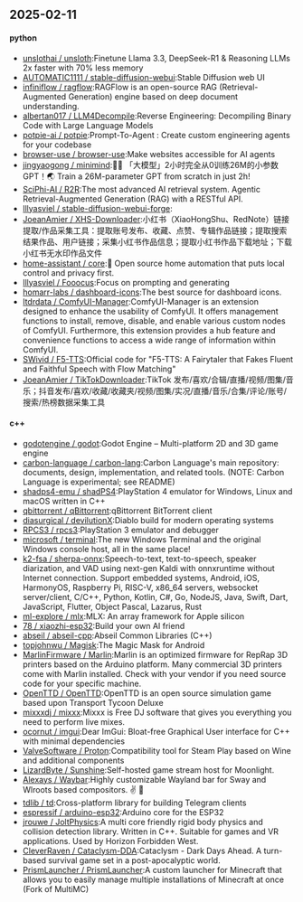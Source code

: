 ## 2025-02-11

#### python
* [unslothai / unsloth](https://github.com/unslothai/unsloth):Finetune Llama 3.3, DeepSeek-R1 & Reasoning LLMs 2x faster with 70% less memory
* [AUTOMATIC1111 / stable-diffusion-webui](https://github.com/AUTOMATIC1111/stable-diffusion-webui):Stable Diffusion web UI
* [infiniflow / ragflow](https://github.com/infiniflow/ragflow):RAGFlow is an open-source RAG (Retrieval-Augmented Generation) engine based on deep document understanding.
* [albertan017 / LLM4Decompile](https://github.com/albertan017/LLM4Decompile):Reverse Engineering: Decompiling Binary Code with Large Language Models
* [potpie-ai / potpie](https://github.com/potpie-ai/potpie):Prompt-To-Agent : Create custom engineering agents for your codebase
* [browser-use / browser-use](https://github.com/browser-use/browser-use):Make websites accessible for AI agents
* [jingyaogong / minimind](https://github.com/jingyaogong/minimind):🚀🚀 「大模型」2小时完全从0训练26M的小参数GPT！🌏 Train a 26M-parameter GPT from scratch in just 2h!
* [SciPhi-AI / R2R](https://github.com/SciPhi-AI/R2R):The most advanced AI retrieval system. Agentic Retrieval-Augmented Generation (RAG) with a RESTful API.
* [lllyasviel / stable-diffusion-webui-forge](https://github.com/lllyasviel/stable-diffusion-webui-forge):
* [JoeanAmier / XHS-Downloader](https://github.com/JoeanAmier/XHS-Downloader):小红书（XiaoHongShu、RedNote）链接提取/作品采集工具：提取账号发布、收藏、点赞、专辑作品链接；提取搜索结果作品、用户链接；采集小红书作品信息；提取小红书作品下载地址；下载小红书无水印作品文件
* [home-assistant / core](https://github.com/home-assistant/core):🏡 Open source home automation that puts local control and privacy first.
* [lllyasviel / Fooocus](https://github.com/lllyasviel/Fooocus):Focus on prompting and generating
* [homarr-labs / dashboard-icons](https://github.com/homarr-labs/dashboard-icons):The best source for dashboard icons.
* [ltdrdata / ComfyUI-Manager](https://github.com/ltdrdata/ComfyUI-Manager):ComfyUI-Manager is an extension designed to enhance the usability of ComfyUI. It offers management functions to install, remove, disable, and enable various custom nodes of ComfyUI. Furthermore, this extension provides a hub feature and convenience functions to access a wide range of information within ComfyUI.
* [SWivid / F5-TTS](https://github.com/SWivid/F5-TTS):Official code for "F5-TTS: A Fairytaler that Fakes Fluent and Faithful Speech with Flow Matching"
* [JoeanAmier / TikTokDownloader](https://github.com/JoeanAmier/TikTokDownloader):TikTok 发布/喜欢/合辑/直播/视频/图集/音乐；抖音发布/喜欢/收藏/收藏夹/视频/图集/实况/直播/音乐/合集/评论/账号/搜索/热榜数据采集工具

#### c++
* [godotengine / godot](https://github.com/godotengine/godot):Godot Engine – Multi-platform 2D and 3D game engine
* [carbon-language / carbon-lang](https://github.com/carbon-language/carbon-lang):Carbon Language's main repository: documents, design, implementation, and related tools. (NOTE: Carbon Language is experimental; see README)
* [shadps4-emu / shadPS4](https://github.com/shadps4-emu/shadPS4):PlayStation 4 emulator for Windows, Linux and macOS written in C++
* [qbittorrent / qBittorrent](https://github.com/qbittorrent/qBittorrent):qBittorrent BitTorrent client
* [diasurgical / devilutionX](https://github.com/diasurgical/devilutionX):Diablo build for modern operating systems
* [RPCS3 / rpcs3](https://github.com/RPCS3/rpcs3):PlayStation 3 emulator and debugger
* [microsoft / terminal](https://github.com/microsoft/terminal):The new Windows Terminal and the original Windows console host, all in the same place!
* [k2-fsa / sherpa-onnx](https://github.com/k2-fsa/sherpa-onnx):Speech-to-text, text-to-speech, speaker diarization, and VAD using next-gen Kaldi with onnxruntime without Internet connection. Support embedded systems, Android, iOS, HarmonyOS, Raspberry Pi, RISC-V, x86_64 servers, websocket server/client, C/C++, Python, Kotlin, C#, Go, NodeJS, Java, Swift, Dart, JavaScript, Flutter, Object Pascal, Lazarus, Rust
* [ml-explore / mlx](https://github.com/ml-explore/mlx):MLX: An array framework for Apple silicon
* [78 / xiaozhi-esp32](https://github.com/78/xiaozhi-esp32):Build your own AI friend
* [abseil / abseil-cpp](https://github.com/abseil/abseil-cpp):Abseil Common Libraries (C++)
* [topjohnwu / Magisk](https://github.com/topjohnwu/Magisk):The Magic Mask for Android
* [MarlinFirmware / Marlin](https://github.com/MarlinFirmware/Marlin):Marlin is an optimized firmware for RepRap 3D printers based on the Arduino platform. Many commercial 3D printers come with Marlin installed. Check with your vendor if you need source code for your specific machine.
* [OpenTTD / OpenTTD](https://github.com/OpenTTD/OpenTTD):OpenTTD is an open source simulation game based upon Transport Tycoon Deluxe
* [mixxxdj / mixxx](https://github.com/mixxxdj/mixxx):Mixxx is Free DJ software that gives you everything you need to perform live mixes.
* [ocornut / imgui](https://github.com/ocornut/imgui):Dear ImGui: Bloat-free Graphical User interface for C++ with minimal dependencies
* [ValveSoftware / Proton](https://github.com/ValveSoftware/Proton):Compatibility tool for Steam Play based on Wine and additional components
* [LizardByte / Sunshine](https://github.com/LizardByte/Sunshine):Self-hosted game stream host for Moonlight.
* [Alexays / Waybar](https://github.com/Alexays/Waybar):Highly customizable Wayland bar for Sway and Wlroots based compositors. ✌️ 🎉
* [tdlib / td](https://github.com/tdlib/td):Cross-platform library for building Telegram clients
* [espressif / arduino-esp32](https://github.com/espressif/arduino-esp32):Arduino core for the ESP32
* [jrouwe / JoltPhysics](https://github.com/jrouwe/JoltPhysics):A multi core friendly rigid body physics and collision detection library. Written in C++. Suitable for games and VR applications. Used by Horizon Forbidden West.
* [CleverRaven / Cataclysm-DDA](https://github.com/CleverRaven/Cataclysm-DDA):Cataclysm - Dark Days Ahead. A turn-based survival game set in a post-apocalyptic world.
* [PrismLauncher / PrismLauncher](https://github.com/PrismLauncher/PrismLauncher):A custom launcher for Minecraft that allows you to easily manage multiple installations of Minecraft at once (Fork of MultiMC)
